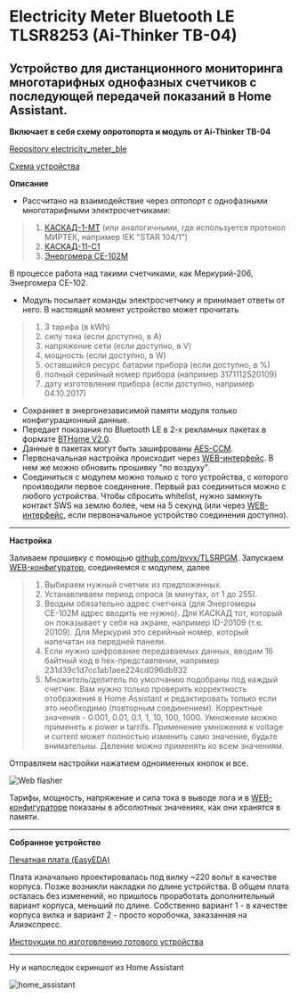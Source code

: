 # Electricity Meter Bluetooth LE TLSR8253 (Ai-Thinker TB-04)

## Устройство для дистанционного мониторинга многотарифных однофазных счетчиков с последующей передачей показаний в Home Assistant.

**Включает в себя схему опротопорта и модуль от Ai-Thinker TB-04**

[Repository electricity_meter_ble](https://github.com/slacky1965/electricity_meter_ble)

[Схема устройства](https://raw.githubusercontent.com/slacky1965/electricity_meter_ble/main/doc/Schematic_Electricity_meter.jpg)

**Описание**

* Рассчитано на взаимодействие через оптопорт с однофазными многотарифными электросчетчиками:

> 1. [КАСКАД-1-МТ](https://github.com/slacky1965/electricity_meter_ble/tree/main/doc/electricity_meters/kaskad_1_mt#readme) (или аналогичными, где используется протокол МИРТЕК, например IEK "STAR 104/1")
> 2. [КАСКАД-11-С1](https://github.com/slacky1965/electricity_meter_ble/tree/main/doc/electricity_meters/kaskad_11_c1#readme)
> 3. [Энергомера СЕ-102М](https://github.com/slacky1965/electricity_meter_ble/tree/main/doc/electricity_meters/energomera_ce102m#readme)

В процессе работа над такими счетчиками, как Меркурий-206, Энергомера СЕ-102.

* Модуль посылает команды электросчетчику и принимает ответы от него. В настоящий момент устройство может прочитать

> 1. 3 тарифа (в kWh)
> 2. силу тока (если доступно, в A)
> 3. напряжение сети (если доступно, в V)
> 4. мощность (если доступно, в W)
> 5. оставшийся ресурс батарии прибора (если доступно, в %)
> 6. полный серийный номер прибора (например 3171112520109)
> 7. дату изготовления прибора (если доступно, например 04.10.2017)

* Сохраняет в энергонезависимой памяти модуля только конфигурационный данные.
* Передает показания по Bluetooth LE в 2-х рекламных пакетах в формате [BTHome V2.0](https://bthome.io/format/).
* Данные в пакетах могут быть зашифрованы [AES-CCM](https://bthome.io/encryption/).
* Первоначальная настройка происходит через [WEB-интерфейс](https://slacky1965.github.io/ble_utils/ElectricityMeterConfig.html). В нем же можно обновить прошивку "по воздуху".
* Соединиться с модулем можно только с того устройства, с которого производили первое соединение. Первый раз соединиться можно с любого устройства. Чтобы сбросить whitelist, нужно замкнуть контакт SWS на землю более, чем на 5 секунд (или через [WEB-интерфейс](https://slacky1965.github.io/ble_utils/ElectricityMeterConfig.html), если первоначальное устройство соединения доступно).

---

**Настройка**

Заливаем прошивку с помощью [github.com/pvvx/TLSRPGM](https://github.com/pvvx/TLSRPGM). Запускаем [WEB-конфигуратор](https://slacky1965.github.io/ble_utils/ElectricityMeterConfig.html), соединяемся с модулем, далее

> 1. Выбираем нужный счетчик из предложенных.
> 2. Устанавливаем период опроса (в минутах, от 1 до 255).
> 3. Вводим обязательно адрес счетчика (для Энергомеры СЕ-102М адрес вводить не нужно). Для КАСКАД тот, который он показывает у себя на экране, например ID-20109 (т.е. 20109). Для Меркурия это серийный номер, который напечатан на передней панели.
> 4. Если нужно шифрование передаваемых данных, вводим 16 байтный код в hex-представлении, например 231d39c1d7cc1ab1aee224cd096db932
> 5. Множитель/делитель по умолчанию подобраны под каждый счетчик. Вам нужно только проверить корректность отображения в Home Assistant и редактировать только если это необходимо (повторным соединением). Корректные значения - 0.001, 0.01, 0.1, 1, 10, 100, 1000. Умножение можно применять к power и tarrifs. Применение умножения к voltage и current может полностью изменить само значение, будьте внимательны. Деление можно применять ко всем значениям.

Отправляем настройки нажатием одноименных кнопок и все.

<img src="https://raw.githubusercontent.com/slacky1965/electricity_meter_ble/main/doc/images/config_html.jpg" alt="Web flasher"/>

Тарифы, мощность, напряжение и сила тока в выводе лога и в [WEB-конфигураторе](https://slacky1965.github.io/ble_utils/ElectricityMeterConfig.html) показаны в абсолютных значениях, как они хранятся в памяти.

---

**Собранное устройство**

[Печатная плата (EasyEDA)](https://oshwlab.com/slacky/electricity_meter)

Плата изначально проектировалась под вилку ~220 вольт в качестве корпуса. Позже возникли накладки по длине устройства. В общем плата осталась без изменений, но пришлось проработать дополнительный вариант корпуса, меньший по длине. Собственно вариант 1 - в качестве корпуса вилка и вариант 2 - просто коробочка, заказанная на Алиэкспресс.

[Инструкции по изготовлению готового устройства](https://github.com/slacky1965/electricity_meter_ble/tree/main/doc/device#readme)

---

Ну и напоследок скриншот из Home Assistant

<img src="https://raw.githubusercontent.com/slacky1965/electricity_meter_ble/main/doc/images/home_assistant.jpg" alt="home_assistant"/>

